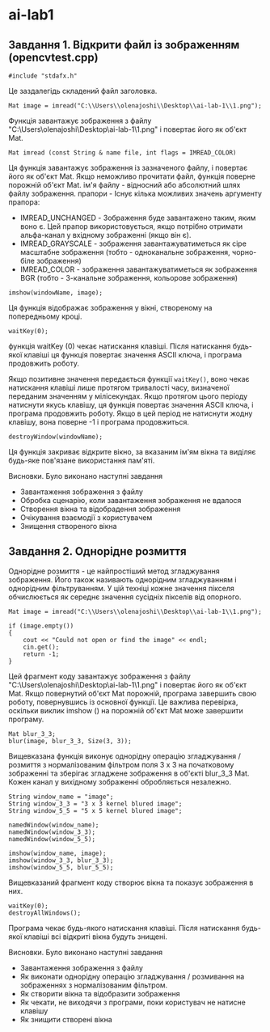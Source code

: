 # ai-lab1

## Завдання 1. Відкрити файл із зображенням (opencvtest.cpp)

```
#include "stdafx.h"
```
Це заздалегідь складений файл заголовка.

```
Mat image = imread("C:\\Users\\olenajoshi\\Desktop\\ai-lab-1\\1.png");
```
Функція завантажує зображення з файлу "C:\\Users\\olenajoshi\\Desktop\\ai-lab-1\\1.png" і повертає його як об'єкт Mat.

```
Mat imread (const String & name file, int flags = IMREAD_COLOR)
```

Ця функція завантажує зображення із зазначеного файлу, і повертає його як об'єкт Mat.
Якщо неможливо прочитати файл, функція поверне порожній об'єкт Mat.
ім'я файлу - відносний або абсолютний шлях файлу зображення.
прапори - Існує кілька можливих значень аргументу прапора:
* IMREAD_UNCHANGED - Зображення буде завантажено таким, яким воно є. Цей прапор використовується, якщо потрібно отримати альфа-канал у вхідному зображенні (якщо він є).
* IMREAD_GRAYSCALE - зображення завантажуватиметься як сіре масштабне зображення (тобто - одноканальне зображення, чорно-біле зображення)
* IMREAD_COLOR - зображення завантажуватиметься як зображення BGR (тобто - 3-канальне зображення, кольорове зображення)

```
imshow(windowName, image);
```
Ця функція відображає зображення у вікні, створеному на попередньому кроці.

```
waitKey(0);
```
функція waitKey (0) чекає натискання клавіші. Після натискання будь-якої клавіші ця функція повертає значення ASCII ключа, і програма продовжить роботу.

Якщо позитивне значення передається функції `waitKey()`, воно чекає натискання клавіші лише протягом тривалості часу, визначеної переданим значенням у мілісекундах. Якщо протягом цього періоду натиснути якусь клавішу, ця функція повертає значення ASCII ключа, і програма продовжить роботу. Якщо в цей період не натиснути жодну клавішу, вона поверне -1 і програма продовжиться.

```
destroyWindow(windowName);
```
Ця функція закриває відкрите вікно, за вказаним ім'ям вікна та виділяє будь-яке пов'язане використання пам'яті.

Висновки.
Було виконано наступні завдання

* Завантаження зображення з файлу
* Обробка сценарію, коли завантаження зображення не вдалося
* Створення вікна та відобрадення зображення
* Очікування взаємодії з користувачем
* Знищення створеного вікна

## Завдання 2. Однорідне розмиття

Однорідне розмиття - це найпростіший метод згладжування зображення. Його також називають однорідним згладжуванням і однорідним фільтруванням. У цій техніці кожне значення пікселя обчислюється як середнє значення сусідніх пікселів від опорного.

```
Mat image = imread("C:\\Users\\olenajoshi\\Desktop\\ai-lab-1\\1.png");

if (image.empty())
{
    cout << "Could not open or find the image" << endl;
    cin.get();
    return -1;
}
```

Цей фрагмент коду завантажує зображення з файлу "C:\\Users\\olenajoshi\\Desktop\\ai-lab-1\\1.png" і повертає його як об'єкт Mat.
Якщо повернутий об'єкт Mat порожній, програма завершить свою роботу, повернувшись із основної функції. Це важлива перевірка, оскільки виклик imshow () на порожній об'єкт Mat може завершити програму.

```
Mat blur_3_3;
blur(image, blur_3_3, Size(3, 3));
```

Вищевказана функція виконує однорідну операцію згладжування / розмиття з нормалізованим фільтром поля 3 x 3 на початковому зображенні та зберігає згладжене зображення в об'єкті blur_3_3 Mat. Кожен канал у вихідному зображенні обробляється незалежно.

```
String window_name = "image"; 
String window_3_3 = "3 x 3 kernel blured image";
String window_5_5 = "5 x 5 kernel blured image";

namedWindow(window_name);
namedWindow(window_3_3);
namedWindow(window_5_5);

imshow(window_name, image); 
imshow(window_3_3, blur_3_3);
imshow(window_5_5, blur_5_5);
```

Вищевказаний фрагмент коду створює вікна та показує зображення в них.

```
waitKey(0);
destroyAllWindows();
```

Програма чекає будь-якого натискання клавіші. Після натискання будь-якої клавіші всі відкриті вікна будуть знищені.

Висновки.
Було виконано наступні завдання

* Завантаження зображення з файлу
* Як виконати однорідну операцію згладжування / розмивання на зображеннях з нормалізованим фільтром.
* Як створити вікна та відобразити зображення
* Як чекати, не виходячи з програми, поки користувач не натисне клавішу
* Як знищити створені вікна